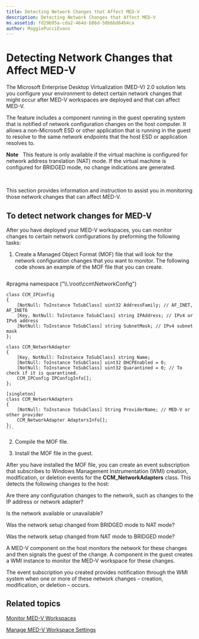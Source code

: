 ```yaml
---
title: Detecting Network Changes that Affect MED-V
description: Detecting Network Changes that Affect MED-V
ms.assetid: fd29b95a-cda2-464d-b86d-50b6bd64b4ca
author: MaggiePucciEvans
---
```


# Detecting Network Changes that Affect MED-V


The Microsoft Enterprise Desktop Virtualization (MED-V) 2.0 solution lets you configure your environment to detect certain network changes that might occur after MED-V workspaces are deployed and that can affect MED-V.

The feature includes a component running in the guest operating system that is notified of network configuration changes on the host computer. It allows a non-Microsoft ESD or other application that is running in the guest to resolve to the same network endpoints that the host ESD or application resolves to.

**Note**  
This feature is only available if the virtual machine is configured for network address translation (NAT) mode. If the virtual machine is configured for BRIDGED mode, no change indications are generated.

 

This section provides information and instruction to assist you in monitoring those network changes that can affect MED-V.

## To detect network changes for MED-V


After you have deployed your MED-V workspaces, you can monitor changes to certain network configurations by preforming the following tasks:

1.  Create a Managed Object Format (MOF) file that will look for the network configuration changes that you want to monitor. The following code shows an example of the MOF file that you can create.

    ``` syntax
#pragma namespace ("\\\\.\\root\\ccm\\NetworkConfig")

    class CCM_IPConfig
    {
        [NotNull: ToInstance ToSubClass] uint32 AddressFamily; // AF_INET, AF_INET6
        [Key, NotNull: ToInstance ToSubClass] string IPAddress; // IPv4 or IPv6 address
        [NotNull: ToInstance ToSubClass] string SubnetMask; // IPv4 subnet mask
    };

    class CCM_NetworkAdapter
    {
        [Key, NotNull: ToInstance ToSubClass] string Name;
        [NotNull: ToInstance ToSubClass] uint32 DHCPEnabled = 0; 
        [NotNull: ToInstance ToSubClass] uint32 Quarantined = 0; // To check if it is quarantined.
        CCM_IPConfig IPConfigInfo[];
    };

    [singleton]
    class CCM_NetworkAdapters
    {
        [NotNull: ToInstance ToSubClass] String ProviderName; // MED-V or other provider
        CCM_NetworkAdapter AdaptersInfo[];
    };
    ```

2.  Compile the MOF file.

3.  Install the MOF file in the guest.

After you have installed the MOF file, you can create an event subscription that subscribes to Windows Management Instrumentation (WMI) creation, modification, or deletion events for the **CCM\_NetworkAdapters** class. This detects the following changes to the host:

Are there any configuration changes to the network, such as changes to the IP address or network adapter?

Is the network available or unavailable?

Was the network setup changed from BRIDGED mode to NAT mode?

Was the network setup changed from NAT mode to BRIDGED mode?

A MED-V component on the host monitors the network for these changes and then signals the guest of the change. A component in the guest creates a WMI instance to monitor the MED-V workspace for these changes.

The event subscription you created provides notification through the WMI system when one or more of these network changes – creation, modification, or deletion – occurs.

## Related topics


[Monitor MED-V Workspaces](monitor-med-v-workspaces.md)

[Manage MED-V Workspace Settings](manage-med-v-workspace-settings.md)

 

 





